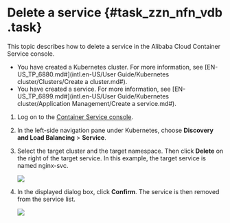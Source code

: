# Delete a service {#task_zzn_nfn_vdb .task}

This topic describes how to delete a service in the Alibaba Cloud Container Service console.

-   You have created a Kubernetes cluster. For more information, see [EN-US\_TP\_6880.md\#](intl.en-US/User Guide/Kubernetes cluster/Clusters/Create a cluster.md#).
-   You have created a service. For more information, see [EN-US\_TP\_6899.md\#](intl.en-US/User Guide/Kubernetes cluster/Application Management/Create a service.md#).

1.   Log on to the [Container Service console](https://cs.console.aliyun.com). 
2.  In the left-side navigation pane under Kubernetes, choose **Discovery and Load Balancing** \> **Service**. 
3.  Select the target cluster and the target namespace. Then click **Delete** on the right of the target service. In this example, the target service is named nginx-svc. 

    ![](http://static-aliyun-doc.oss-cn-hangzhou.aliyuncs.com/assets/img/16667/155083117911020_en-US.png)

4.  In the displayed dialog box, click **Confirm**. The service is then removed from the service list. 

    ![](http://static-aliyun-doc.oss-cn-hangzhou.aliyuncs.com/assets/img/16667/155083117911021_en-US.png)



